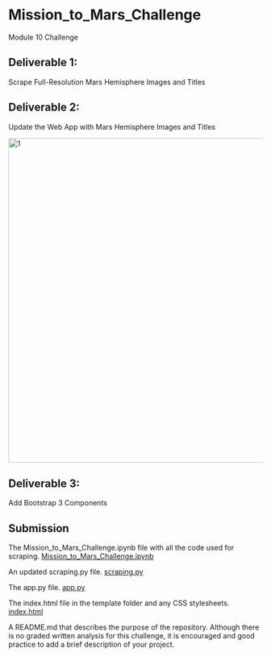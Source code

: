 # Mission_to_Mars_Challenge

Module 10 Challenge

## Deliverable 1: 

Scrape Full-Resolution Mars Hemisphere Images and Titles

## Deliverable 2: 

Update the Web App with Mars Hemisphere Images and Titles

<img width="644" alt="1" src="https://user-images.githubusercontent.com/86527347/133018573-5f2dce98-31bd-4f6c-bd0c-af8ad471dad2.png">

## Deliverable 3: 

Add Bootstrap 3 Components

## Submission

The Mission_to_Mars_Challenge.ipynb file with all the code used for scraping.
[Mission_to_Mars_Challenge.ipynb](Mission_to_Mars_Challenge.ipynb)

An updated scraping.py file.
[scraping.py](scraping.py) 

The app.py file.
[app.py](app.py)

The index.html file in the template folder and any CSS stylesheets.
[index.html](template/index.html)

A README.md that describes the purpose of the repository. Although there is no graded written analysis for this challenge, it is encouraged and good practice to add a brief description of your project.


